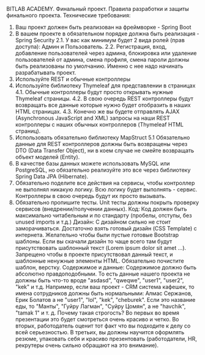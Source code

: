 BITLAB ACADEMY. Финальный проект.
Правила разработки и защиты финального проекта.
Технические требования:
1. Ваш проект должен быть реализован на фреймворке - Spring Boot
2. В вашем проекте в обязательном порядке должна быть реализация - Spring Security
   2.1. У вас как минимум будет 2 вида ролей (прав доступа): Админ и Пользователь.
   2.2. Регистрация, вход, добавление пользователей через админа, блокировка или
   удаление пользователей от админа, смена профиля, смена пароли должны быть
   реализованы по умолчанию. Именно с нее надо начинать разрабатывать проект.
3. Используйте REST и обычные контроллеры
4. Используйте библиотеку Thymeleaf для представлении в страницах
   4.1. Обычные контроллеры будут просто открывать нужные Thymeleaf страницы.
   4.2. В свою очередь REST контроллеры будут возвращать все данные которые нужно
   будет отобразить в наших HTML страницах.
   4.3. Конечно же вы будете отправлять AJAX (Asynchronous JavaScript and XML) запросы
   на наши REST контроллеры с наших обычных контроллеров (Thymeleaf HTML страниц).
5. Использовать обязательно библиотеку MapStruct
   5.1 Обязательно данные для REST контроллеров должны быть возвращены через DTO
   (Data Transfer Object), ни в коем случае не смейте возвращать объект моделей (Entity).
6. В качестве базы данных можете использовать MySQL или PostgreSQL, но обязательно
   реализуйте это все через библиотеку Spring Data JPA (Hibernate).
7. Обязательно поделите все действия на сервисы, чтобы контроллер не выполнял
   никакую логику. Всю логику будет выполнять - сервис. Контроллеры в свою очередь будут
   их просто вызывать.
8. Обязательно пропишите тесты. Unit тесты должны покрыть проверку сервисов
   (внедрении/получении данных).
   Код:
   Код должен быть максимально читабельным и по стандарту (пробелы, отступы, без
   unused imports и т.д.)
   Дизайн:
   С дизайном сильно не стоит заморачиваться. Достаточно взять готовый дизайн
   (CSS Template) с интернета. Желательно чтобы были пустые готовые Bootstrap
   шаблоны.
   Если вы скачали дизайн то чаще всего там будут присутствовать шаблонный текст
   (Lorem ipsum dolor sit amet ...). Запрещено чтобы в проекте присутствовал данный
   текст, и шаблонные ненужные элементы HTML. Обязательно почистите шаблон,
   верстку.
   Содержимое и данные:
   Содержимое должно быть абсолютно правдоподобными. То есть данные нашего
   проекта не должны быть что-то вроде "asdasd", "qweqwe", "user1", "user2", "kek" и
   т.д.
   Например, если ваш проект - CRM система кафешек, то имена сотрудников должны
   быть нормальными: Алмас Сержанов, Ерик Болатов а не "user1", "lol", "kek",
   "cheburek". Если это название еды, то "Манты", "Гуйру Лагман", "Суйру Цомян",
   а не "havchik", "tamak 1" и т. д.
   Почему такая строгость? Во первых во время презентации это будет смотреться
   очень красиво и четко. Во вторых, работодатель оценит тот факт что вы подходите к
   делу со всей серьезностью. В третьих, вы должны научится оформлять резюме,
   упаковать себя и красиво презентовать (работодатели, HR, рекрутеры очень сильно
   обращают на это внимание).